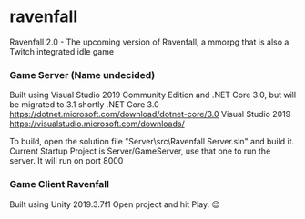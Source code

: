 # ravenfall
Ravenfall 2.0 - The upcoming version of Ravenfall, a mmorpg that is also a Twitch integrated idle game


### Game Server (Name undecided)
Built using Visual Studio 2019 Community Edition and .NET Core 3.0, but will be migrated to 3.1 shortly
.NET Core 3.0 https://dotnet.microsoft.com/download/dotnet-core/3.0
Visual Studio 2019 https://visualstudio.microsoft.com/downloads/

To build, open the solution file "Server\src\Ravenfall Server.sln" and build it.
Current Startup Project is Server/GameServer, use that one to run the server. It will run on port 8000

### Game Client Ravenfall
Built using Unity 2019.3.7f1
Open project and hit Play. :wink:
